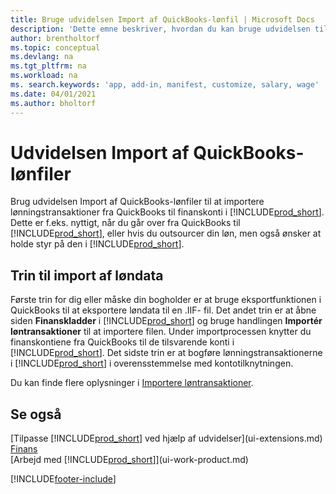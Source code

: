 ```yaml
---
title: Bruge udvidelsen Import af QuickBooks-lønfil | Microsoft Docs
description: 'Dette emne beskriver, hvordan du kan bruge udvidelsen til at importere gage- og løntransaktioner fra tjenesten QuickBooks.'
author: brentholtorf
ms.topic: conceptual
ms.devlang: na
ms.tgt_pltfrm: na
ms.workload: na
ms. search.keywords: 'app, add-in, manifest, customize, salary, wage'
ms.date: 04/01/2021
ms.author: bholtorf
---
```

# <a name="the-quickbooks-payroll-file-import-extension"></a>Udvidelsen Import af QuickBooks-lønfiler
Brug udvidelsen Import af QuickBooks-lønfiler til at importere lønningstransaktioner fra QuickBooks til finanskonti i [!INCLUDE[prod_short](includes/prod_short.md)]. Dette er f.eks. nyttigt, når du går over fra QuickBooks til [!INCLUDE[prod_short](includes/prod_short.md)], eller hvis du outsourcer din løn, men også ønsker at holde styr på den i [!INCLUDE[prod_short](includes/prod_short.md)].

## <a name="steps-to-import-payroll-data"></a>Trin til import af løndata
Første trin for dig eller måske din bogholder er at bruge eksportfunktionen i QuickBooks til at eksportere løndata til en .IIF- fil. Det andet trin er at åbne siden **Finanskladder** i [!INCLUDE[prod_short](includes/prod_short.md)] og bruge handlingen **Importér løntransaktioner** til at importere filen. Under importprocessen knytter du finanskontiene fra QuickBooks til de tilsvarende konti i [!INCLUDE[prod_short](includes/prod_short.md)]. Det sidste trin er at bogføre lønningstransaktionerne i [!INCLUDE[prod_short](includes/prod_short.md)] i overensstemmelse med kontotilknytningen. 

Du kan finde flere oplysninger i [Importere løntransaktioner](finance-how-import-payroll-transactions.md).

## <a name="see-also"></a>Se også
[Tilpasse [!INCLUDE[prod_short](includes/prod_short.md)] ved hjælp af udvidelser](ui-extensions.md)    
[Finans](finance.md)    
[Arbejd med [!INCLUDE[prod_short](includes/prod_short.md)]](ui-work-product.md)


[!INCLUDE[footer-include](includes/footer-banner.md)]
